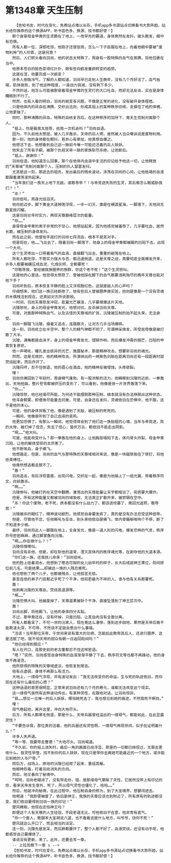 # 第1348章 天生压制
        【告知书友，时代在变化，免费站点难以长存，手机app多书源站点切换看书大势所趋，站长给你推荐的这个换源APP，听书音色多、换源、找书都好使！】
       那个身穿母金甲胄的生灵跪在了地上，一改早先的霸道，身体竟然在发抖，披头散发，眼中有恐惧。
       所有人都一怔，深感吃惊，他刚才还很张扬，怎么一下子臣服在地上，向着他眼中要被“废物利用”的人叩首，这是何意？
       然后，人们转头看向羽尚，他的状态太特殊了，周身有一股特殊的血气在蒸腾，将他包裹在当中。
       他原本苍白的脸色变得红扑扑，颇有些向鹤发童颜转变的趋势。
       这是在涅，他要完成一次蜕变？
       许多人倒吸冷气，了解的人都知道，羽尚早已走到人生晚年，没有几个月好活了，血气枯竭，肌体衰败，到了他这种程度，一身战力锐减，没有剩下多少。
       不然的话，他怎么可能被那穿着母金甲胄的生灵打的大口吐血，而却无法反击，实在是身体糟糕到不行了。
       然而，也有人看的明白，羽尚的蜕变有问题，不像是正常的进化，没有破开身体桎梏。
       只是他体内的异血在沸腾，交织出法则，形成其祖上的某种秩序纹络，支撑住了他的体魄，让他更强了。
       同时，那种沸腾的异血，特殊的血统复苏后，在这种秩序的加持下，竟天生克制对面那个人。
       “祖上，你是看我太屈辱，给我一次机会吗？”羽尚自语。
       因为，不久前他太憋屈，被人几乎轰杀，天帝的后人啊，居然被人当众嘲讽说是废物利用。
       那一刻，他的身体都在颤抖，若非心有牵挂，他真想自爆之。
       他想活下去，他想看到自己这一脉如今唯一可能还活着的后人妖妖。
       他失去了所有子嗣，被那个仇视天帝一脉的家族斩尽杀绝，让他断后。
       “祖上，谢谢你！”
       羽尚低语，他知道怎么回事，那个在他体内血液中复活的印记给予他这一切，让他释放的“天尊域”克制对面那个人，压制的仇人瑟瑟发抖。
       尤其是这一刻，那逝去的祖先，发出最后的残余波动，涤荡在羽尚的心间，让他枯竭的血液都跟着激荡滚热起来。
       “当年我们这一族天上地下无敌，谁敢辱帝？！与帝竞逐失败的生灵，其后裔怎么敢威胁我们？！”
       “杀！”
       羽尚低吼，周身光焰滔天。
       他向前迈步，脚下黄金大道神莲浮现，一步一幻灭，像是在横渡星海，一脚落下，天地间无数星辰闪耀。
       这是羽尚壮年时实力，再现天尊巅峰层次的能量。
       “你……”
       身穿母金甲胄的男子非常的不甘心，他想站起来，因为他感觉被羞辱了，几乎要吐血，居然长跪，被压制的身体发抖。
       而在此之前，他曾抬手就打的羽尚七窍流血，根本不是其对手。
       但是现在，他……飞出去了，随着羽尚一脚落下，他身上的母金甲胄都被踢的凹陷下去，出现一个大坑。
       这个生灵喷出一口带着紫气的血液，直接翻飞出去，重重的砸落在地上。
       所有人都吃惊，不管实力强大与否，都迅速倒退，这是天尊之战，真要彻底全面爆发开来，许多人都要被碾压成血泥，化成灰烬，全都要死！
       “你敢辱我，曾经被我族圈养的族群，你这个老不死！”这个生灵怒叫。
       这是他的心里话，他觉得太愤怒了，曾被他踩在脚下的血气都要消耗殆尽的晚年天尊也能对他下手？
       羽尚听到后，原本恢复平静的脸上又浮现殷红色，这就是敌人的心声吗？
       仔细想来，他们这一族已经断绝了，他有些后人曾被圈养做实验，他则是像是一个没有灵魂的木偶残活到现在，还真如对方所说那般。
       一时间，羽尚天尊怒发冲冠，能量光芒暴涨，几乎要撑爆这片天地。
       沅陵怒吼，身上的母金甲胄发光，他想对抗，反杀掉羽尚天尊。
       可是，对面那种特殊血气，以及古怪的天尊域的扩张，沅陵被压制的抬不起头来，无法承受。
       羽尚一脚踏飞沅陵，接着又追击，连踏数次，让对方几乎当场爆碎。
       这一刻，羽尚屹立在半空中，整个人的精气神都不同了，可谓神采焕发，所受屈辱像是被打散了大半。
       沅陵，满嘴都是血沫子，身上的母金甲胄发光，铿锵作响，而后爆发冲霄的银芒，凹陷的甲胄恢复原状。
       他一声喝吼，瞳孔发出妖异的光芒，施展秘术，那是精神攻击，想要斩羽尚的魂光。
       然而，这是无效的，他的精神攻击，所演绎出的一柄紫色剑胎在距离羽尚还有一段距离时就焚烧起来，而后炸开了。
       沅陵闷哼，忍不住倒退，他的眉心在滴血，他的精神反被侵蚀，头疼欲裂。
       嗖！
       羽尚仿佛回到了年轻时，周身精气蓬勃，有一股浓郁的活力，他瞬移到沅陵的近前，一拳轰出，天地扭曲，整片苍穹都被挤压的变形了，可以看到，他像是挟一片世界轰落下来。
       “你……”
       沅陵惊怒，他已经竭尽所能，为何还不能摆脱那种压制，根本就没有办法挣脱出这种状态。
       他浑身颤栗，即便用尽能量去抗衡，可是，自身还在发抖，灵魂依旧在恐惧中，他不服，这不是他的本心。
       可是，他的身体背叛了他，像是遇到了天敌，被压制的死死的。
       一瞬间，他像是听到了自己血液的哀鸣。
       他更加恐惧了，有那么一瞬间，他觉得体会到了他们这一族始祖的心境，当年与帝竞逐，败的太惨，被打掉了信念，失去了信心，蛰伏万古，都依旧不能走出阴影。
       “啊……”他大叫。
       可是，他能改变什么？那一拳轰在他的身上，让他胸部塌陷下去，体内骨头炸裂，母金甲胄沉陷，让他的躯体受损的太厉害了。
       他不断咳血，身子横飞。
       他想遁走，但是，羽尚的血气与那特殊的天尊域相对来说，像是一块磁铁吸住了铁钉，将他给束缚住。
       他竟然想逃都走脱不了。
       “轰！”
       羽尚追击，背后浮现雷霆，出现闪电，交织在一起，像是为他插上了一组光翼，带着秩序符文，向前轰杀。
       “啊……”
       沅陵惨叫，他被打的在天空中翻腾，激荡出的天尊能量让天宇都暗淡了，宛若要大爆炸。
       但是，所有这种能量又都被羽尚的域吸收，无法真正扩散开来，被禁锢在空中。
       “杀！你这个废物，老不死，原本都没有什么战力了，都该进坟墓了，竟回光返照，敢辱我！”
       沅陵被杀的眼红了，精神波动剧烈，他感觉自身要发疯了，真的是没有办法忍受这种屈辱。
       但是，尽管他不忿，任他嘶吼与反击，到头来他依旧是横飞，体内骨骼噼啪响个不停，断了不知道多少根。
       最终，羽尚将此人一脚踏在地上，全身发光，像是一道人形的闪电，爆发恐怖的气息，秩序符号密密麻麻，通过脚掌轰向沅陵。
       “啊……你在做什么？！”
       沅陵惊悚嚎叫。
       羽尚没有杀他，但是，却在斩他的道骨，湮灭其体内的秩序魂光等，在剥夺他的大道本源。
       “你们这一族，还我孩儿命来！”羽尚低吼。
       他的脸上挂着泪水，他想到了憨态可掬的女儿幼年时的样子，长大后成就神王果位，阳间排位前几名，可是结果……却被这一族的人残忍害死。
       他也想到了两个儿子，也都被残杀，让他孤苦无依。
       甚至连他的弟子门徒都近乎死了个干净，他宛若最为不祥的人，谁与他有关系都要死。
       轰！
       他剥离沅陵的天尊血，焚烧其道源等。
       “啊……”
       沅陵恐惧大叫，他被废掉了，天尊道果被斩个干净，直接坠落到了神王层次中。
       轰！
       羽尚出脚，将他踢飞，让他的身体四分五裂。
       不过，那甲胄还在，没有坏掉，只是凹陷，让其血肉没有全面分离。
       所有人都看呆了，不可一世的沅家人，现在竟这么凄惨，落到这步田地，果然是天帝后裔不能欺凌太深，不可辱，不然说不定就会惹出什么事端。
       “活该！当年那位天帝，于世间来说有莫大的功绩，怎能如此欺辱其后人，还进行圈养，这是活腻了吧，就不怕天帝的部众有朝一日返回阳间吗？”
       “他已经得到报应！”
       有人在开口，连那史前的老古董都忍不住这样密语。
       “嗯？”突然，羽尚感觉自身特殊的血液渐渐平静了下去，秩序符文等也都不再躁动，他的身体不再滚烫。
       他所获得的特殊的天尊域虚淡，他恢复到常态。
       他有点虚弱，身体不再那么有活力。
       大地上，一缕母气浮现，并有波动发出：“我无法改变你的命运，生与死的轨迹依旧，而你现在还有什么最后的心愿？”
       这种话语的意思很明显，正常来说羽尚还有几个月的寿元，谁都无法改变这个现实。
       这一缕母气居然有这种波动传出，有某种灵性，在跟他对话，让羽尚惊异。
       “我……想见一见唯一的后人妖妖，哪怕她死去了，我也想见到她的痕迹，不然我死不瞑目。”
       嗖！
       母气卷起他，离开这里，冲向大地尽头。
       后方，所有人都寒毛倒竖，那是什么，天帝兵器曾经溢出的一缕母气，都能如此，在此显露灵性？
       “不要告诉我，那位真的活着，他的兵器还有灵性啊，一缕母气再现世间，似乎在证明着什么！”
       许多人失声道。
       “等一等，我要带走曹德！”大地尽头，羽尚喊道。
       “不久前，你的祖上消失时，最后一角的画面已经浮显，那里的一切都已映现过，无需去更改什么。我灵性早堕，找不到你的后人妖妖，现在只是带你去离她可能最近的一个地方，或许能见到她的人与尸骨。”
       而后方，战场上，原地的沅陵已经爬了起来，重组其躯。
       他眼神怨毒，盯着羽尚消失的方向。
       而后，他又看向了秘境中。
       “呵呵，羽尚老糊涂了，没有带走你，错，是那缕母气蒙昧了灵性，它居然没带上有印记的你，看来天帝发生意外，死了，所以母气灵性也僵化了，哈哈……”
       然后，他就冲向秘境，在此过程中，他压制自身的修为，到了大圣境界，想要闯进去。
       他喝道：“我即便被废了，依旧是神王，我族的天尊应该也到附近了，所有原有的轨迹都没变，我们依旧要得到羽尚一族的印记！”
       楚风睥睨，他现在还怕神王吗？
       即便这个人有天尊的人生经验，手段老道无比，可他依旧不在意，他非常有底气。
       “你一个废人，敢跟本大圣胡说八道，也不看看这是什么地方，叫爷爷，饶你不死！”
       楚风就这么开口了，而且相当的淡定。
       这一刻，沅陵先是发呆，而后肺都要炸了，整个人都不好了，血液焚烧，还没有动手呢，他都感觉自己要爆体了。
       谁说没有更新，来了。此外，还要去写一章。
       -- 上拉加载下一章 s -->
       【告知书友，时代在变化，免费站点难以长存，手机app多书源站点切换看书大势所趋，站长给你推荐的这个换源APP，听书音色多、换源、找书都好使！】